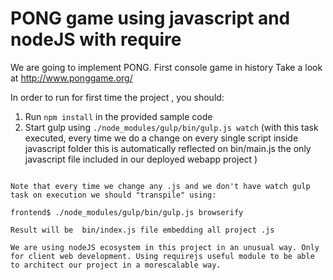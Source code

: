 PONG game using javascript and nodeJS with require
==================================================

We are going to implement PONG. First console game in history
Take a look at http://www.ponggame.org/

In order to run for first time the project , you should:

1. Run `npm install` in the provided sample code
2. Start gulp using `./node_modules/gulp/bin/gulp.js watch` (with this task executed, every time we do a change on every single script inside javascript folder this is automatically reflected on bin/main.js the only javascript file included in our deployed webapp project )


```

Note that every time we change any .js and we don't have watch gulp task on execution we should "transpile" using:

frontend$ ./node_modules/gulp/bin/gulp.js browserify

Result will be  bin/index.js file embedding all project .js

We are using nodeJS ecosystem in this project in an unusual way. Only for client web development. Using requirejs useful module to be able to architect our project in a morescalable way. 
